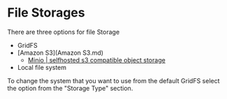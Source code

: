 # File Storages

There are three options for file Storage
- GridFS
- [Amazon S3](Amazon S3.md)
	- [Minio | selfhosted s3 compatible object storage](Minio.md)
- Local file system

To change the system that you want to use from the default GridFS select the option from the "Storage Type" section.
